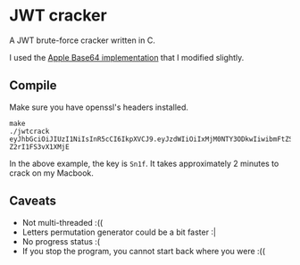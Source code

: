 # JWT cracker

A JWT brute-force cracker written in C.

I used the [Apple Base64 implementation](https://opensource.apple.com/source/QuickTimeStreamingServer/QuickTimeStreamingServer-452/CommonUtilitiesLib/base64.c) that I modified slightly.

## Compile

Make sure you have openssl's headers installed.

```
make
./jwtcrack eyJhbGciOiJIUzI1NiIsInR5cCI6IkpXVCJ9.eyJzdWIiOiIxMjM0NTY3ODkwIiwibmFtZSI6IkpvaG4gRG9lIiwiYWRtaW4iOnRydWV9.cAOIAifu3fykvhkHpbuhbvtH807-Z2rI1FS3vX1XMjE
```

In the above example, the key is `Sn1f`. It takes approximately 2 minutes to crack on my Macbook.

## Caveats

 * Not multi-threaded :((
 * Letters permutation generator could be a bit faster :|
 * No progress status :(
 * If you stop the program, you cannot start back where you were :((
